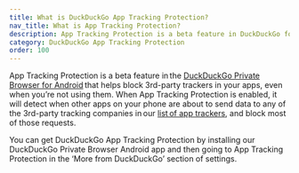 ```yaml
---
title: What is DuckDuckGo App Tracking Protection?
nav_title: What is App Tracking Protection?
description: App Tracking Protection is a beta feature in DuckDuckGo for Android that helps block 3rd-party trackers in your apps, even when you’re not using them.
category: DuckDuckGo App Tracking Protection
order: 100
---
```


App Tracking Protection is a beta feature in the [DuckDuckGo Private Browser for Android](https://play.google.com/store/apps/details?id=com.duckduckgo.mobile.android) that helps block 3rd-party trackers in your apps, even when you’re not using them. When App Tracking Protection is enabled, it will detect when other apps on your phone are about to send data to any of the 3rd-party tracking companies in our [list of app trackers](https://github.com/duckduckgo/tracker-blocklists/blob/main/app/README.md), and block most of those requests.

You can get DuckDuckGo App Tracking Protection by installing our DuckDuckGo Private Browser Android app and then going to App Tracking Protection in the ‘More from DuckDuckGo’ section of settings.
